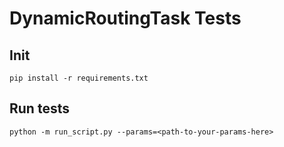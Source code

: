 # DynamicRoutingTask Tests

## Init

```
pip install -r requirements.txt
```

## Run tests

```
python -m run_script.py --params=<path-to-your-params-here>
```

